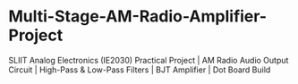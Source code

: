 # Multi-Stage-AM-Radio-Amplifier-Project
SLIIT Analog Electronics (IE2030) Practical Project | AM Radio Audio Output Circuit | High-Pass &amp; Low-Pass Filters | BJT Amplifier | Dot Board Build
